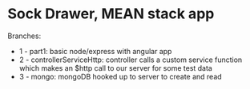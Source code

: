Sock Drawer, MEAN stack app
===

Branches:

- 1 - part1: basic node/express with angular app
- 2 - controllerServiceHttp: controller calls a custom service function which makes an $http call to our server for some test data
- 3 - mongo: mongoDB hooked up to server to create and read  
